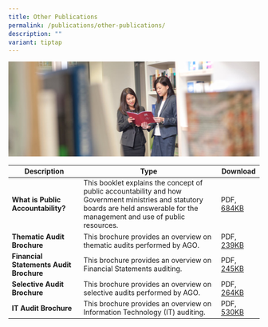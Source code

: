 ```yaml
---
title: Other Publications
permalink: /publications/other-publications/
description: ""
variant: tiptap
---
```

![](/images/officers-reading-ar.jpg)

| Description | Type | Download | 
| -------- | -------- | -------- |
| **What is Public Accountability?**    | This booklet explains the concept of public accountability and how Government ministries and statutory boards are held answerable for the management and use of public resources.  | PDF, [684KB](/files/Other%20Publications/WhatIsPAcc.pdf) |
| **Thematic Audit Brochure**    | This brochure provides an overview on thematic audits performed by AGO. | PDF, [239KB](/files/Other%20Publications/TABrochure.pdf) |
| **Financial Statements Audit Brochure**    | This brochure provides an overview on Financial Statements auditing. | PDF, [245KB](/files/Other%20Publications/FSBrochure.pdf) |
| **Selective Audit Brochure**    | This brochure provides an overview on selective audits performed by AGO. | PDF, [264KB](/files/Other%20Publications/SABrochure.pdf) |
| **IT Audit Brochure**    | This brochure provides an overview on Information Technology (IT) auditing. | PDF, [530KB](/files/Other%20Publications/ITauditBrochure.pdf) |